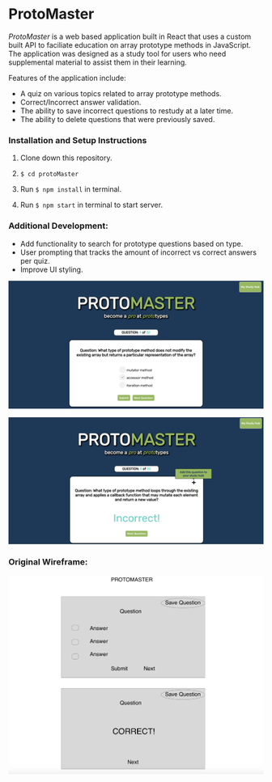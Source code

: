 # **ProtoMaster**



*ProtoMaster* is a web based application built in React that uses a custom built API to faciliate education on array prototype methods in JavaScript. The application was designed as a study tool for users who need supplemental material to assist them in their learning.

Features of the application include: 
* A quiz on various topics related to array prototype methods.
* Correct/Incorrect answer validation.
* The ability to save incorrect questions to restudy at a later time.
* The ability to delete questions that were previously saved.

### Installation and Setup Instructions

1. Clone down this repository.

2. `$ cd protoMaster`

3. Run `$ npm install` in terminal.

4. Run `$ npm start` in terminal to start server.

### Additional Development:
* Add functionality to search for prototype questions based on type.
* User prompting that tracks the amount of incorrect vs correct answers per quiz.
* Improve UI styling.

![ProtoMaster screenshot 1](images/protomaster.png)


![ProtoMaster screenshot 2](images/protomaster2.png)


### Original Wireframe:

![ProtoMaster screenshot 3](images/protowireframe.png)









